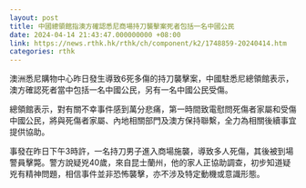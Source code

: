 ```yaml
---
layout: post
title: 中國總領館指澳方確認悉尼商場持刀襲擊案死者包括一名中國公民
date: 2024-04-14 21:43:47.000000000 +08:00
link: https://news.rthk.hk/rthk/ch/component/k2/1748859-20240414.htm
categories: rthk
---
```


澳洲悉尼購物中心昨日發生導致6死多傷的持刀襲擊案，中國駐悉尼總領館表示，澳方確認死者當中包括一名中國公民，另有一名中國公民受傷。

總領館表示，對有關不幸事件感到萬分悲痛，第一時間致電慰問死傷者家屬和受傷中國公民，將與死傷者家屬、內地相關部門及澳方保持聯繫，全力為相關後續事宜提供協助。

事發在昨日下午3時許，一名持刀男子進入商場施襲，導致多人死傷，其後被到場警員擊斃。警方說疑兇40歲，來自昆士蘭州，他的家人正協助調查，初步知道疑兇有精神問題，相信事件並非恐怖襲擊，亦不涉及特定動機或意識形態。
